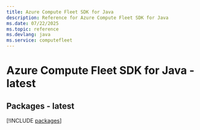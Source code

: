 ```yaml
---
title: Azure Compute Fleet SDK for Java
description: Reference for Azure Compute Fleet SDK for Java
ms.date: 07/22/2025
ms.topic: reference
ms.devlang: java
ms.service: computefleet
---
```

# Azure Compute Fleet SDK for Java - latest
## Packages - latest
[!INCLUDE [packages](compute-fleet-index.md)]